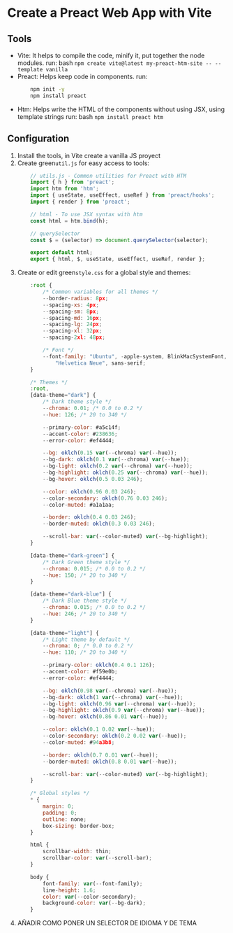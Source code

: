# Create a Preact Web App with Vite

## Tools
- Vite:
    It helps to compile the code, minify it, put together the node modules.
    run:
     bash `npm create vite@latest my-preact-htm-site -- --template vanilla`
- Preact:
    Helps keep code in components.
    run:
    ```bash
        npm init -y
        npm install preact
    ```
- Htm:
    Helps write the HTML of the components without using JSX, using template strings
    run:
     bash `npm install preact htm`


## Configuration
1. Install the tools, in Vite create a vanilla JS proyect
2. Create green`util.js` for easy access to tools:
    ```javascript
        // utils.js - Common utilities for Preact with HTM
        import { h } from 'preact';
        import htm from 'htm';
        import { useState, useEffect, useRef } from 'preact/hooks';
        import { render } from 'preact';

        // html - To use JSX syntax with htm
        const html = htm.bind(h);

        // querySelector
        const $ = (selector) => document.querySelector(selector);

        export default html;
        export { html, $, useState, useEffect, useRef, render };
    ```
3. Create or edit green`style.css` for a global style and themes:
    ```javascript
        :root {
            /* Common variables for all themes */
            --border-radius: 8px;
            --spacing-xs: 4px;
            --spacing-sm: 8px;
            --spacing-md: 16px;
            --spacing-lg: 24px;
            --spacing-xl: 32px;
            --spacing-2xl: 48px;

            /* Font */
            --font-family: "Ubuntu", -apple-system, BlinkMacSystemFont, "Segoe UI", Roboto, Oxygen, Cantarell,
                "Helvetica Neue", sans-serif;
        }

        /* Themes */
        :root,
        [data-theme="dark"] {
            /* Dark theme style */
            --chroma: 0.01; /* 0.0 to 0.2 */
            --hue: 126; /* 20 to 340 */

            --primary-color: #a5c14f;
            --accent-color: #238636;
            --error-color: #ef4444;

            --bg: oklch(0.15 var(--chroma) var(--hue));
            --bg-dark: oklch(0.1 var(--chroma) var(--hue));
            --bg-light: oklch(0.2 var(--chroma) var(--hue));
            --bg-highlight: oklch(0.25 var(--chroma) var(--hue));
            --bg-hover: oklch(0.5 0.03 246);

            --color: oklch(0.96 0.03 246);
            --color-secondary: oklch(0.76 0.03 246);
            --color-muted: #a1a1aa;

            --border: oklch(0.4 0.03 246);
            --border-muted: oklch(0.3 0.03 246);

            --scroll-bar: var(--color-muted) var(--bg-highlight);
        }

        [data-theme="dark-green"] {
            /* Dark Green theme style */
            --chroma: 0.015; /* 0.0 to 0.2 */
            --hue: 150; /* 20 to 340 */
        }

        [data-theme="dark-blue"] {
            /* Dark Blue theme style */
            --chroma: 0.015; /* 0.0 to 0.2 */
            --hue: 246; /* 20 to 340 */
        }

        [data-theme="light"] {
            /* Light theme by default */
            --chroma: 0; /* 0.0 to 0.2 */
            --hue: 110; /* 20 to 340 */

            --primary-color: oklch(0.4 0.1 126);
            --accent-color: #f59e0b;
            --error-color: #ef4444;

            --bg: oklch(0.98 var(--chroma) var(--hue));
            --bg-dark: oklch(1 var(--chroma) var(--hue));
            --bg-light: oklch(0.96 var(--chroma) var(--hue));
            --bg-highlight: oklch(0.9 var(--chroma) var(--hue));
            --bg-hover: oklch(0.86 0.01 var(--hue));

            --color: oklch(0.1 0.02 var(--hue));
            --color-secondary: oklch(0.2 0.02 var(--hue));
            --color-muted: #94a3b8;

            --border: oklch(0.7 0.01 var(--hue));
            --border-muted: oklch(0.8 0.01 var(--hue));

            --scroll-bar: var(--color-muted) var(--bg-highlight);
        }

        /* Global styles */
        * {
            margin: 0;
            padding: 0;
            outline: none;
            box-sizing: border-box;
        }

        html {
            scrollbar-width: thin;
            scrollbar-color: var(--scroll-bar);
        }

        body {
            font-family: var(--font-family);
            line-height: 1.6;
            color: var(--color-secondary);
            background-color: var(--bg-dark);
        }
    ```
4. AÑADIR COMO PONER UN SELECTOR DE IDIOMA Y DE TEMA

